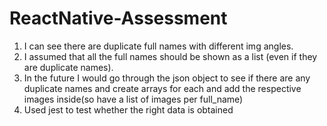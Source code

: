 # ReactNative-Assessment
1. I can see there are duplicate full names with different img angles. 
2. I assumed that all the full names should be shown as a list (even if they are duplicate names). 
3. In the future I would go through the json object to see if there are any duplicate names and create arrays for each and add the respective images inside(so have a list of images per full_name)
4. Used jest to test whether the right data is obtained
